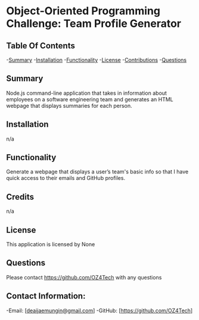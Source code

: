 # Object-Oriented Programming Challenge: Team Profile Generator

  ## Table Of Contents
-[Summary](#summary)
-[Installation](#installation)
-[Functionality](#functionality)
-[License](#license)
-[Contributions](#contributions)
-[Questions](#questions)

## Summary
Node.js command-line application that takes in information about employees on a software engineering team and generates an HTML webpage that displays summaries for each person.


## Installation
n/a

## Functionality
Generate a webpage that displays a user’s team's basic info so that I have quick access to their emails and GitHub profiles.

## Credits
n/a

## License
This application is licensed by None

## Questions
Please contact https://github.com/OZ4Tech with any questions

## Contact Information:
-Email: [deaijaemungin@gmail.com]
-GitHub: [https://github.com/OZ4Tech]
